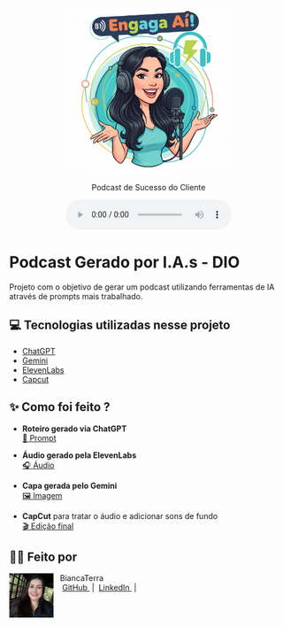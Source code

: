 <p align="center">
<img 
    src="./.github/assets/Gemini_Generated_Image_nncbz6nncbz6nncb.png"
    width="300"
/>
</p>

</a>
</p>

<p align="center">
    Podcast de Sucesso do Cliente
</p>

<div align="center">
    <audio src="output/podcast_editado.MP3" controls title="Podcast editado"></audio>
</div>

# Podcast Gerado por I.A.s - DIO

Projeto com o objetivo de gerar um podcast utilizando ferramentas de IA através de prompts mais trabalhado.


## 💻 Tecnologias utilizadas nesse projeto

- [ChatGPT](https://chat.openai.com/) 
- [Gemini](https://gemini.google.com/)
- [ElevenLabs](https://beta.elevenlabs.io/)
- [Capcut](https://www.capcut.com/pt-br/)

## ✨ Como foi feito ?

- **Roteiro gerado via ChatGPT**  
  <a href="https://github.com/biancaterra93/prompts-for-podcast-desafio-dio/blob/main/src/prompts/chatgpt.md">🔗 Prompt</a>

- **Áudio gerado pela ElevenLabs**  
  <a href="https://github.com/biancaterra93/prompts-for-podcast-desafio-dio/blob/main/output/ElevenLabs_Podcast.docx.mp3">🎧 Áudio</a>

- **Capa gerada pelo Gemini**  
  <a href="https://github.com/biancaterra93/prompts-for-podcast-desafio-dio/blob/main/.github/assets/Gemini_Generated_Image_nncbz6nncbz6nncb.png">🖼️ Imagem</a>

- **CapCut** para tratar o áudio e adicionar sons de fundo  
  <a href="https://github.com/biancaterra93/prompts-for-podcast-desafio-dio/blob/main/output/Podcast%20editado.MP3">🎬 Edição final</a>


## 👨‍💻 Feito por 

<p>
    <img 
      align=left 
      margin=10 
      width=80 
      src=".github/assets/1690388755527.jpg"
    />
    <p>&nbsp&nbsp&nbspBiancaTerra<br>
    &nbsp&nbsp&nbsp
    <a 
        href="https://github.com/biancaterra93">
        GitHub
    </a>
    &nbsp;|&nbsp;
    <a 
        href="https://www.linkedin.com/in/bianca-terra/">
        LinkedIn
    </a>
    &nbsp;|&nbsp;
    <a 
    

